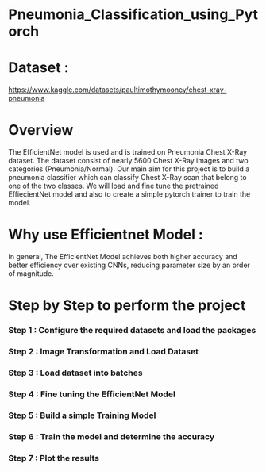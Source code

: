 # Pneumonia_Classification_using_Pytorch

# Dataset :
  https://www.kaggle.com/datasets/paultimothymooney/chest-xray-pneumonia
  
# Overview

  The EfficientNet model is used and is trained on  Pneumonia Chest X-Ray dataset. 
  The dataset consist of nearly 5600 Chest X-Ray images and two categories (Pneumonia/Normal). 
  Our main aim for this project is to build a pneumonia classifier which can classify Chest X-Ray scan that belong to one of the two classes. 
  We will load and fine tune the pretrained EffiecientNet model and also to create a simple pytorch trainer to train the model.

# Why use Efficientnet Model :
  
  In general, The EfficientNet Model achieves both higher accuracy and better efficiency over existing CNNs, 
  reducing parameter size by an order of magnitude.

#  Step by Step to perform the project 
  
###  Step 1 : Configure the required datasets and load the packages 
###  Step 2 : Image Transformation and Load Dataset
###  Step 3 : Load dataset into batches 
###  Step 4 : Fine tuning the EfficientNet Model
###  Step 5 : Build a simple Training Model
###  Step 6 : Train the model and determine the accuracy 
###  Step 7 : Plot the results 
